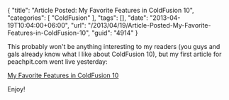 {
	"title": "Article Posted: My Favorite Features in ColdFusion 10",
	"categories": [
		"ColdFusion"
	],
	"tags": [],
	"date": "2013-04-19T10:04:00+06:00",
	"url": "/2013/04/19/Article-Posted-My-Favorite-Features-in-ColdFusion-10",
	"guid": "4914"
}

This probably won't be anything interesting to my readers (you guys and gals already know what I like about ColdFusion 10), but my first article for peachpit.com went live yesterday: 

<a href="http://www.peachpit.com/articles/article.aspx?p=2044525&WT.mc_id=Author_Camden_ColdFusion">My Favorite Features in ColdFusion 10</a>

Enjoy!